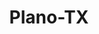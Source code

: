 ---
title: Plano-TX
slug: plano-tx
f_state:
- cms/state/texas.md
f_locations:
- cms/payday-loan/cash-store-8597.md
- cms/payday-loan/cash-zone-8984.md
- cms/payday-loan/check-go-9966.md
- cms/payday-loan/check-go-9980.md
- cms/payday-loan/country-club-beverage-15435.md
- cms/payday-loan/court-house-identification-downtown-15446.md
- cms/payday-loan/daero-co-15655.md
- cms/payday-loan/discount-check-cashing-15904.md
- cms/payday-loan/first-cash-advance-18457.md
- cms/payday-loan/hyperion-industries-19527.md
- cms/payday-loan/metro-check-cashing-park-20810.md
- cms/payday-loan/mexico-express-money-transfer-20827.md
- cms/payday-loan/mr-payroll-corp-22323.md
- cms/payday-loan/payless-beverage-24166.md
- cms/payday-loan/payless-beverage-24167.md
- cms/payday-loan/pls-check-cashers-24417.md
- cms/payday-loan/purpose-money-24746.md
- cms/payday-loan/vinces-imported-fd-wine-beer-28577.md
updated-on: '2024-05-30T13:41:28.615Z'
created-on: '2024-05-30T13:41:28.615Z'
published-on: '2024-05-30T13:54:32.469Z'
f_city: Plano
layout: '[city].html'
tags: city
---